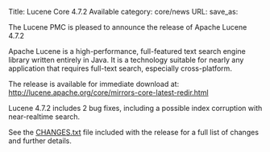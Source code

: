 Title: Lucene Core 4.7.2 Available
category: core/news
URL: 
save_as: 

The Lucene PMC is pleased to announce the release of Apache Lucene 4.7.2

Apache Lucene is a high-performance, full-featured text search engine
library written entirely in Java. It is a technology suitable for nearly
any application that requires full-text search, especially cross-platform.

The release is available for immediate download at:
 <http://lucene.apache.org/core/mirrors-core-latest-redir.html>

Lucene 4.7.2 includes 2 bug fixes, including a possible index corruption
with near-realtime search.

See the [CHANGES.txt](/core/4_7_2/changes/Changes.html) file included with the
release for a full list of changes and further details.


